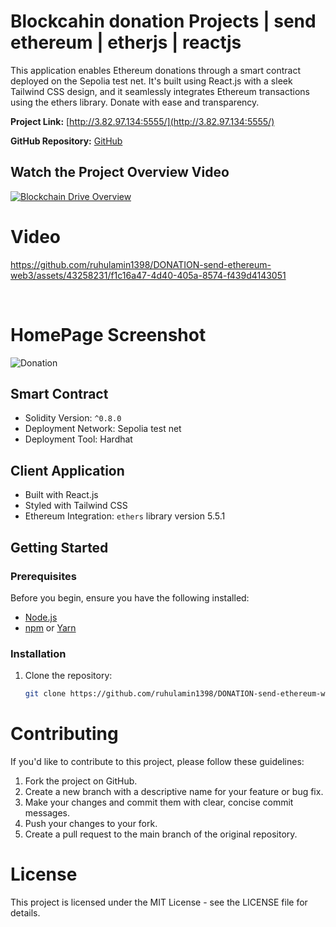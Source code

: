 # Blockcahin donation Projects | send ethereum | etherjs | reactjs


This application enables Ethereum donations through a smart contract deployed on the Sepolia test net. It's built using React.js with a sleek Tailwind CSS design, and it seamlessly integrates Ethereum transactions using the ethers library. Donate with ease and transparency.



 **Project Link:** [http://3.82.97.134:5555/](http://3.82.97.134:5555/)

 


**GitHub Repository:** [GitHub](https://github.com/ruhulamin1398/DONATION-send-ethereum-web3)


## Watch the Project Overview Video

[![Blockchain Drive Overview](https://img.youtube.com/vi/o9oqNeTxKJQ/0.jpg)](https://www.youtube.com/watch?v=o9oqNeTxKJQ)




# Video

https://github.com/ruhulamin1398/DONATION-send-ethereum-web3/assets/43258231/f1c16a47-4d40-405a-8574-f439d4143051

<br> 
 

# HomePage Screenshot


![Donation](./screenshot/homepage.png)


## Smart Contract

- Solidity Version: `^0.8.0`
- Deployment Network: Sepolia test net
- Deployment Tool: Hardhat

## Client Application

- Built with React.js
- Styled with Tailwind CSS
- Ethereum Integration: `ethers` library version 5.5.1
 

## Getting Started

### Prerequisites

Before you begin, ensure you have the following installed:

- [Node.js](https://nodejs.org/)
- [npm](https://www.npmjs.com/) or [Yarn](https://yarnpkg.com/)

### Installation

1. Clone the repository:

   ```bash
   git clone https://github.com/ruhulamin1398/DONATION-send-ethereum-web3.git

# Contributing

If you'd like to contribute to this project, please follow these guidelines:

1. Fork the project on GitHub.
1. Create a new branch with a descriptive name for your feature or bug fix.
1. Make your changes and commit them with clear, concise commit messages.
1. Push your changes to your fork.
1. Create a pull request to the main branch of the original repository.


# License

This project is licensed under the MIT License - see the LICENSE file for details.


